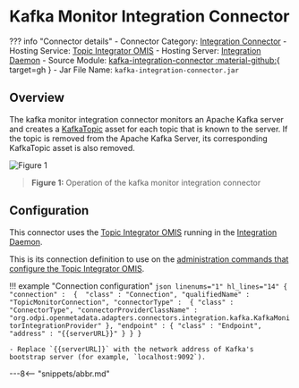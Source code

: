 <!-- SPDX-License-Identifier: CC-BY-4.0 -->
<!-- Copyright Contributors to the ODPi Egeria project. -->

# Kafka Monitor Integration Connector

??? info "Connector details"
    - Connector Category: [Integration Connector](/connectors/integration-connector)
    - Hosting Service: [Topic Integrator OMIS](/services/omis/topic-integrator)
    - Hosting Server: [Integration Daemon](/concepts/integration-daemon)
    - Source Module: [kafka-integration-connector :material-github:](https://github.com/odpi/egeria/tree/master/open-metadata-implementation/adapters/open-connectors/integration-connectors/kafka-integration-connector){ target=gh }
    - Jar File Name: `kafka-integration-connector.jar`

## Overview

The kafka monitor integration connector monitors an Apache Kafka server and creates a [KafkaTopic](/types/2/0223-Events-and-Logs) asset for each topic that is known to the server. If the topic is removed from the Apache Kafka Server, its corresponding KafkaTopic asset is also removed.

![Figure 1](kafka-monitor-integration-connector.svg)
> **Figure 1:** Operation of the kafka monitor integration connector


## Configuration

This connector uses the [Topic Integrator OMIS](/services/omis/topic-integrator/overview)
running in the [Integration Daemon](/concepts/integration-daemon).

This is its connection definition to use on the [administration commands that configure the Topic Integrator OMIS](/guides/admin/servers/configuring-an-integration-daemon/#configure-the-integration-services).

!!! example "Connection configuration"
    ```json linenums="1" hl_lines="14"
    {
       "connection" : 
                    { 
                        "class" : "Connection",
                        "qualifiedName" : "TopicMonitorConnection",
                        "connectorType" : 
                        {
                            "class" : "ConnectorType",
                            "connectorProviderClassName" : "org.odpi.openmetadata.adapters.connectors.integration.kafka.KafkaMonitorIntegrationProvider"
                        },
                        "endpoint" :
                        {
                            "class" : "Endpoint",
                            "address" : "{{serverURL}}"
                        }
                    }
    }
    ```

    - Replace `{{serverURL]}` with the network address of Kafka's bootstrap server (for example, `localhost:9092`).

---8<-- "snippets/abbr.md"